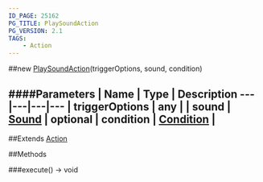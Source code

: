 ```yaml
---
ID_PAGE: 25162
PG_TITLE: PlaySoundAction
PG_VERSION: 2.1
TAGS:
    - Action
---
```

##new [PlaySoundAction](/classes/PlaySoundAction)(triggerOptions, sound, condition)




####Parameters
 | Name | Type | Description
---|---|---|---
 | triggerOptions | any | 
 | sound | [Sound](/classes/Sound) | 
optional | condition | [Condition](/classes/Condition) | 
---

##Extends
 [Action](/classes/Action)


##Methods

###execute() &rarr; void

